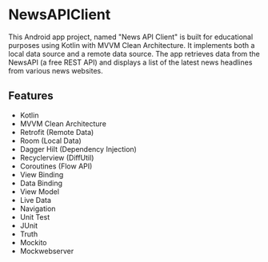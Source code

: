 # NewsAPIClient
 This Android app project, named "News API Client" is built for educational purposes using Kotlin with MVVM Clean Architecture. It implements both a local data source and a remote data source. The app retrieves data from the NewsAPI (a free REST API) and displays a list of the latest news headlines from various news websites.

## Features

- Kotlin
- MVVM Clean Architecture
- Retrofit (Remote Data)
- Room (Local Data)
- Dagger Hilt (Dependency Injection)
- Recyclerview (DiffUtil)
- Coroutines (Flow API)
- View Binding
- Data Binding
- View Model
- Live Data
- Navigation
- Unit Test
- JUnit
- Truth
- Mockito
- Mockwebserver
